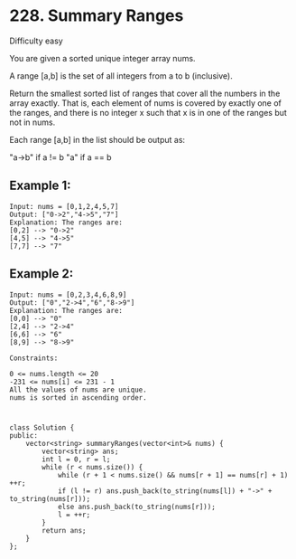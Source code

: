 # 228. Summary Ranges
Difficulty easy

You are given a sorted unique integer array nums.

A range [a,b] is the set of all integers from a to b (inclusive).

Return the smallest sorted list of ranges that cover all the numbers in the array exactly. That is, each element of nums is covered by exactly one of the ranges, and there is no integer x such that x is in one of the ranges but not in nums.

Each range [a,b] in the list should be output as:

"a->b" if a != b
"a" if a == b


## Example 1:
```
Input: nums = [0,1,2,4,5,7]
Output: ["0->2","4->5","7"]
Explanation: The ranges are:
[0,2] --> "0->2"
[4,5] --> "4->5"
[7,7] --> "7"
```


## Example 2:
```
Input: nums = [0,2,3,4,6,8,9]
Output: ["0","2->4","6","8->9"]
Explanation: The ranges are:
[0,0] --> "0"
[2,4] --> "2->4"
[6,6] --> "6"
[8,9] --> "8->9"
```


```
Constraints:

0 <= nums.length <= 20
-231 <= nums[i] <= 231 - 1
All the values of nums are unique.
nums is sorted in ascending order.
```


#
```
class Solution {
public:
    vector<string> summaryRanges(vector<int>& nums) {
        vector<string> ans;
        int l = 0, r = l;
        while (r < nums.size()) {
            while (r + 1 < nums.size() && nums[r + 1] == nums[r] + 1) ++r;
            if (l != r) ans.push_back(to_string(nums[l]) + "->" + to_string(nums[r]));
            else ans.push_back(to_string(nums[r]));
            l = ++r;
        }
        return ans;
    }
};
```